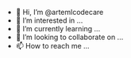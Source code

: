 - 👋 Hi, I’m @artemlcodecare
- 👀 I’m interested in ...
- 🌱 I’m currently learning ...
- 💞️ I’m looking to collaborate on ...
- 📫 How to reach me ...

<!---
artemlcodecare/artemlcodecare is a ✨ special ✨ repository because its `README.md` (this file) appears on your GitHub profile.
You can click the Preview link to take a look at your changes.
--->
